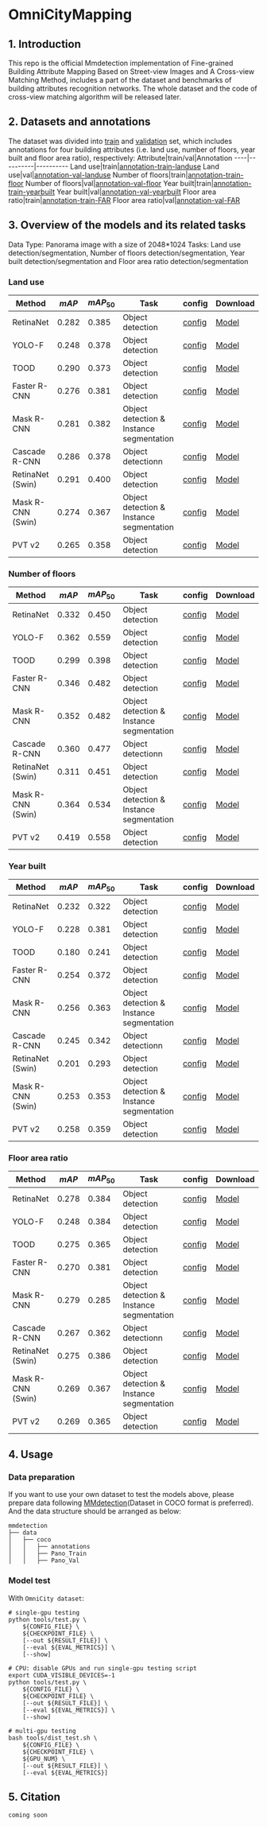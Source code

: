 # OmniCityMapping

## 1. Introduction
This repo is the official Mmdetection implementation of Fine-grained Building Attribute Mapping Based on Street-view Images and A Cross-view Matching Method, includes a part of the dataset and benchmarks of building attributes recognition networks. The whole dataset and the code of cross-view matching algorithm will be released later.

## 2. Datasets and annotations
The dataset was divided into [train](https://drive.google.com/file/d/1yiGiDs0U1z8eRyiTAh1lqXOThHjZ0-Jm/view) and [validation](https://drive.google.com/file/d/1Yu_P-gDxtdSRWyKoWBmlQ4PBRhYftf4g/view) set, which includes annotations for four building attributes (i.e. land use, number of floors, year built and floor area ratio), respectively:
Attribute|train/val|Annotation
----|----------|----------
Land use|train|[annotation-train-landuse](https://drive.google.com/file/d/1zvNJQb49_9K1TaUN9Nyj2XDFAaSZiSVG/view?usp=drive_link)
Land use|val|[annotation-val-landuse](https://drive.google.com/file/d/18DiqsXreeIGPnxuWxRI_rgorCbWTz5eP/view?usp=drive_link)
Number of floors|train|[annotation-train-floor](https://drive.google.com/file/d/1yghMHSQLHbRDmt7dm_cuZrSizF1dQUA9/view?usp=drive_link)
Number of floors|val|[annotation-val-floor](https://drive.google.com/file/d/1eMeh6-7rJZDESNduLm4JuZ5ES-V6Ms6y/view?usp=drive_link)
Year built|train|[annotation-train-yearbuilt](https://drive.google.com/file/d/1_bHDoW-VIiu0r5u7U4_Au6oZ-EHGpf6x/view?usp=drive_link)
Year built|val|[annotation-val-yearbuilt](https://drive.google.com/file/d/15vymdWt0udaL5th_w48uyUDMl4LK_tAe/view?usp=drive_link)
Floor area ratio|train|[annotation-train-FAR](https://drive.google.com/file/d/1iDOsWjP8akIFsqQFziX2_xLqsOINTfO6/view?usp=drive_link)
Floor area ratio|val|[annotation-val-FAR](https://drive.google.com/file/d/11cg8Bkrg_EZTE83fLMEswA1L3FwuLGK4/view?usp=drive_link)

## 3. Overview of the models and its related tasks
Data Type: Panorama image with a size of 2048*1024
Tasks: Land use detection/segmentation, Number of floors detection/segmentation, Year built detection/segmentation and Floor area ratio detection/segmentation
### Land use
Method | $mAP$ | $mAP_{50}$ | Task | config | Download
-------|-------|-------|---------|-----|--------|
RetinaNet|0.282|0.385|Object detection|[config](https://drive.google.com/file/d/1-aTuv7P74OnYz6n8GkPB6YRGH7wO_DL5/view?usp=drive_link)|[Model](https://drive.google.com/file/d/1bEawj0DnnybtIjBvYGJrxTRJj7KnRUmI/view?usp=drive_link)
YOLO-F|0.248|0.378|Object detection|[config](https://drive.google.com/file/d/16WC3gBb5b1iiQTfpB2poCXLIMV18w5Xg/view?usp=drive_link)|[Model](https://drive.google.com/file/d/17b5Cidv9zpaQlbXVV96HOPHAKgmeXNa1/view?usp=drive_link)
TOOD|0.290|0.373|Object detection|[config](https://drive.google.com/file/d/1V5SUgsuCVwiHVG1ymmPEQRpI8gchP5Wq/view?usp=drive_link)|[Model](https://drive.google.com/file/d/1rkCywjZHx82y6-b6-VYN1YPcQxeR8j5-/view?usp=drive_link)
Faster R-CNN|0.276|0.381|Object detection|[config](https://drive.google.com/file/d/1Rs6BCMORSZqylZM5L-rirVceOdF1Ge62/view?usp=drive_link)|[Model](https://drive.google.com/file/d/1fPil4bVvVsIyuj-T8ggdl7qK7lGlSkuZ/view?usp=drive_link)
Mask R-CNN|0.281|0.382|Object detection & Instance segmentation|[config](https://drive.google.com/file/d/1TxB1HTQ2sSh4t5U9Rvg3KNLi-cpV17a-/view?usp=drive_link)|[Model](https://drive.google.com/file/d/19Amz7cyStSpxzEaUWuTuYNoxtXv85xa5/view?usp=drive_link)
Cascade R-CNN|0.286|0.378|Object detectionn|[config](https://drive.google.com/file/d/1zsnXQ-khDBk0-lIDmzjdYLZC9UfeXLQZ/view?usp=drive_link)|[Model](https://drive.google.com/file/d/1IjQQKSpBBa5xDPVs3Q8jr8Do-gH14Eh5/view?usp=drive_link)
RetinaNet (Swin)|0.291|0.400|Object detection|[config](https://drive.google.com/file/d/19afFchNwLvozrFRg6gIK1rOOwA6ovorQ/view?usp=drive_link)|[Model](https://drive.google.com/file/d/1YfByTDi2lFdvzKtUUpK9OyWV0XqurxT2/view?usp=drive_link)
Mask R-CNN (Swin)|0.274|0.367|Object detection & Instance segmentation|[config](https://drive.google.com/file/d/19afFchNwLvozrFRg6gIK1rOOwA6ovorQ/view?usp=drive_link)|[Model](https://drive.google.com/file/d/1YfByTDi2lFdvzKtUUpK9OyWV0XqurxT2/view?usp=drive_link)
PVT v2|0.265|0.358|Object detection|[config](https://drive.google.com/file/d/1aQZ839DHMuOmD1EpKOM9G-2rzvqo8zgF/view?usp=drive_link)|[Model](https://drive.google.com/file/d/1lE7Qp44Muggs62WIpy5qmPuHuRvajQKu/view?usp=drive_link)

### Number of floors
Method | $mAP$ | $mAP_{50}$ | Task | config | Download
-------|-------|-------|---------|-----|--------|
RetinaNet|0.332|0.450|Object detection|[config](https://drive.google.com/file/d/1kyeQ8aycCVE4ussNVEbhEt_MwZE0K60P/view?usp=drive_link)|[Model](https://drive.google.com/file/d/1noOvRZnKhJFALpdjDQm4Xn_D6iK1Zvct/view?usp=drive_link)
YOLO-F|0.362|0.559|Object detection|[config](https://drive.google.com/file/d/1iAMLcE2XPzaRWdh_iBq893WnqpG1Px9N/view?usp=drive_link)|[Model](https://drive.google.com/file/d/19mLanzOpOjAv4K0vN29MvVZwWKezrGyr/view?usp=drive_link)
TOOD|0.299|0.398|Object detection|[config](https://drive.google.com/file/d/1F28PrPt67HBMPUCPqqPLCnQ-I-tnLGgO/view?usp=drive_link)|[Model](https://drive.google.com/file/d/1CiRxPsVLqX8NRIHW3O6GIAEon60ieBPI/view?usp=drive_link)
Faster R-CNN|0.346|0.482|Object detection|[config](https://drive.google.com/file/d/1bux3gU6thiW9FOWZCtGDJfHIvggUwUjq/view?usp=drive_link)|[Model](https://drive.google.com/file/d/1eb0XGwXQSanvnqODDB3oWTGHWjYjRoLa/view?usp=drive_link)
Mask R-CNN|0.352|0.482|Object detection & Instance segmentation|[config](https://drive.google.com/file/d/1Ju7yA1OlJ5UBAB87KVOS2_cBZJE_kRTi/view?usp=drive_link)|[Model](https://drive.google.com/file/d/1jShls2-RkIA8rnk9CCyV3TYWJTsh1_7C/view?usp=drive_link)
Cascade R-CNN|0.360|0.477|Object detectionn|[config](https://drive.google.com/file/d/13OUcV3vBNvmYY3AdG6auKyZPMSSbERvG/view?usp=drive_link)|[Model](https://drive.google.com/file/d/1gq_5lOduqEHh7bVeOTGuJIv1hxhupihD/view?usp=drive_link)
RetinaNet (Swin)|0.311|0.451|Object detection|[config](https://drive.google.com/file/d/1I0JFGF1c41CfsfL3iJhsxzaXRbqLJGQB/view?usp=drive_link)|[Model](https://drive.google.com/file/d/1aGCy6I-V3Flhnbsr4BDWPICkgThKSE-D/view?usp=drive_link)
Mask R-CNN (Swin)|0.364|0.534|Object detection & Instance segmentation|[config](https://drive.google.com/file/d/15TyGcLEkcV5LYeCPlFXXUPRh3MzFBXKy/view?usp=drive_link)|[Model](https://drive.google.com/file/d/1oz_-0qJEonqwdtuahQoSECWMXmTxTb1u/view?usp=drive_link)
PVT v2|0.419|0.558|Object detection|[config](https://drive.google.com/file/d/18J7za6ood9XZrhqdCP_vhD6506sYXP60/view?usp=drive_link)|[Model](https://drive.google.com/file/d/1cCBQdRH1McPh7aGmRvx9zkUMR-qGOzfN/view?usp=drive_link)

### Year built
Method | $mAP$ | $mAP_{50}$ | Task | config | Download
-------|-------|-------|---------|-----|--------|
RetinaNet|0.232|0.322|Object detection|[config](https://drive.google.com/file/d/10BH2DF7A7eulf6WEoYgcEWLhwBrH0ukJ/view?usp=drive_link)|[Model](https://drive.google.com/file/d/17duH60XmB5Avy-Q3eH_tMfRIT-iCzRvo/view?usp=drive_link)
YOLO-F|0.228|0.381|Object detection|[config](https://drive.google.com/file/d/1klTvgHDOoCzyJ6nIMt7ZoO-gYbBnQv5n/view?usp=drive_link)|[Model](https://drive.google.com/file/d/1_JXVw1kAormEvAiZA0wsjNsXinGYkU43/view?usp=drive_link)
TOOD|0.180|0.241|Object detection|[config](https://drive.google.com/file/d/1OkvksiNSIzR1-DxB5gFCCxVZVeLNVngI/view?usp=drive_link)|[Model](https://drive.google.com/file/d/1bn1bTcM3aY5kTa41OOAfikSI4KSY5uJV/view?usp=drive_link)
Faster R-CNN|0.254|0.372|Object detection|[config](https://drive.google.com/file/d/12B-3xSNfWKbYSjUwZ1gb5F-ms0Eedwzx/view?usp=drive_link)|[Model](https://drive.google.com/file/d/1Y-TKc15Anv0NblK4ZODsgSsE2hse5Pci/view?usp=drive_link)
Mask R-CNN|0.256|0.363|Object detection & Instance segmentation|[config](https://drive.google.com/file/d/1XMcnlOrUo8kgTUnKVOesNU-5WrVVWji-/view?usp=drive_link)|[Model](https://drive.google.com/file/d/1O4Bjtyxkxq4sSkaaGBit8CAkWqpTq41V/view?usp=drive_link)
Cascade R-CNN|0.245|0.342|Object detectionn|[config](https://drive.google.com/file/d/14QHQeqEx3sY-e3vaH72-pPcuFcYT2Whk/view?usp=drive_link)|[Model](https://drive.google.com/file/d/1WHojQ8s09Fv5qjIkBXegZC3de8wQ1KfV/view?usp=drive_link)
RetinaNet (Swin)|0.201|0.293|Object detection|[config](https://drive.google.com/file/d/1s0fnQuHdiMFhADBPQ4tP5lFnTSEOtitW/view?usp=drive_link)|[Model](https://drive.google.com/file/d/1PT8zEtWg6SZdJdzjnzTPABp-yyfKsiwX/view?usp=drive_link)
Mask R-CNN (Swin)|0.253|0.353|Object detection & Instance segmentation|[config](https://drive.google.com/file/d/134v1xpf785uPdCL7aM45aCMNY0M0TF9O/view?usp=drive_link)|[Model](https://drive.google.com/file/d/12LGTuZw-0QICQ1KrIZbjZYsHT81oQ9Sd/view?usp=drive_link)
PVT v2|0.258|0.359|Object detection|[config](https://drive.google.com/file/d/1_HPrHkGrXcRjdxdR9XYlnvjMhgq98Vog/view?usp=drive_link)|[Model](https://drive.google.com/file/d/1A8FRkkDRqW3SaVCF-Hh-r3j5yXw3sbkj/view?usp=drive_link)

### Floor area ratio
Method | $mAP$ | $mAP_{50}$ | Task | config | Download
-------|-------|-------|---------|-----|--------|
RetinaNet|0.278|0.384|Object detection|[config](https://drive.google.com/file/d/1382VDyEQtaXMAkKBxaK6RkoMtI9eTA_g/view?usp=drive_link)|[Model](https://drive.google.com/file/d/11hALqGUfd4ierXDh-lhsjDwC3phBaaPX/view?usp=drive_link)
YOLO-F|0.248|0.384|Object detection|[config](https://drive.google.com/file/d/1TALAIUDh3l8CqKCdXUd4vCEIUW-ZlBnI/view?usp=drive_link)|[Model](https://drive.google.com/file/d/1QqVCMmTK_BEayF4vgAYFPTSDL0jmrPiy/view?usp=drive_link)
TOOD|0.275|0.365|Object detection|[config](https://drive.google.com/file/d/1pCr-myStZ7y7nuYX57mSPhwaMgqvGa_v/view?usp=drive_link)|[Model](https://drive.google.com/file/d/1uJQxKIkfOklsQ1MGeHH-NduMN0U3A7IB/view?usp=drive_link)
Faster R-CNN|0.270|0.381|Object detection|[config](https://drive.google.com/file/d/1HfcMWkzT2QUala7a2WGCXH2peEOpCZyi/view?usp=drive_link)|[Model](https://drive.google.com/file/d/1whJt1gbsWwn3MPyqHVvGEdH9hkyh_cQm/view?usp=drive_link)
Mask R-CNN|0.279|0.285|Object detection & Instance segmentation|[config](https://drive.google.com/file/d/1-K6VN37bDbYfyNIiIxkvlpRqdrxMcflr/view?usp=drive_link)|[Model](https://drive.google.com/file/d/1HSAaE9tAs1KpbjRkZ4dtq29g1PV6DBgp/view?usp=drive_link)
Cascade R-CNN|0.267|0.362|Object detectionn|[config](https://drive.google.com/file/d/1tDmEX0eQ0deglnB_3oFza1eH-R9VZtPW/view?usp=drive_link)|[Model](https://drive.google.com/file/d/1_F28C5TDDBPFzNxMXhWMUpX-d5Kg9vY9/view?usp=drive_link)
RetinaNet (Swin)|0.275|0.386|Object detection|[config](https://drive.google.com/file/d/10mfZop6SNEecva74nxyGd8df35SNOWzF/view?usp=drive_link)|[Model](https://drive.google.com/file/d/1DuAbE2tRStqVcObhmbAw_LORMl1V_Ez6/view?usp=drive_link)
Mask R-CNN (Swin)|0.269|0.367|Object detection & Instance segmentation|[config](https://drive.google.com/file/d/1nwoHGrG1mLpfTwYvWGyrtdV5CHmJBLAU/view?usp=drive_link)|[Model](https://drive.google.com/file/d/1xfaP1sDgzZx97VDSRbMfU4heEgACOeP3/view?usp=drive_link)
PVT v2|0.269|0.365|Object detection|[config](https://drive.google.com/file/d/1S6ZZntcLACHhaOtocGg_7fDAZ3F79d1-/view?usp=drive_link)|[Model](https://drive.google.com/file/d/1DVEmmTCLfdLk1H0qAdwoDKPtFyBIQg_K/view?usp=drive_link)


## 4. Usage
### Data preparation
If you want to use your own dataset to test the models above, please prepare data following [MMdetection](https://github.com/open-mmlab/mmdetection)(Dataset in COCO format is preferred). And the data structure should be arranged as below:
```
mmdetection
├── data
│   ├── coco
│   │   ├── annotations
│   │   ├── Pano_Train
│   │   ├── Pano_Val
```
<!-- │   │   ├── test2017 -->
### Model test
With `OmniCity dataset`:
```
# single-gpu testing
python tools/test.py \
    ${CONFIG_FILE} \
    ${CHECKPOINT_FILE} \
    [--out ${RESULT_FILE}] \
    [--eval ${EVAL_METRICS}] \
    [--show]

# CPU: disable GPUs and run single-gpu testing script
export CUDA_VISIBLE_DEVICES=-1
python tools/test.py \
    ${CONFIG_FILE} \
    ${CHECKPOINT_FILE} \
    [--out ${RESULT_FILE}] \
    [--eval ${EVAL_METRICS}] \
    [--show]

# multi-gpu testing
bash tools/dist_test.sh \
    ${CONFIG_FILE} \
    ${CHECKPOINT_FILE} \
    ${GPU_NUM} \
    [--out ${RESULT_FILE}] \
    [--eval ${EVAL_METRICS}]
```
<!-- With `new dataset`:

* Prepare the dataset following the above rules
* Refer to the preceding operations -->

## 5. Citation
```
coming soon
```